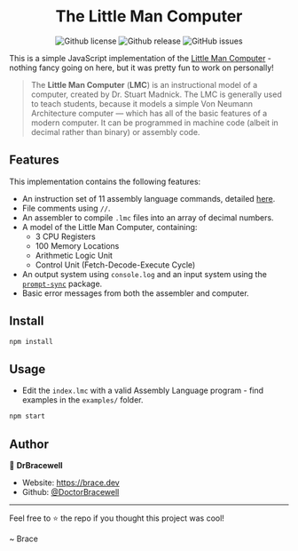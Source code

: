 <div align="center">
  
  <h1 align="center">The Little Man Computer</h1>
  <p>
    <img alt="Github license" src="https://img.shields.io/github/license/DoctorBracewell/lmc?style=for-the-badge">
    <img alt="Github release" src="https://img.shields.io/github/v/release/DoctorBracewell/lmc?style=for-the-badge" />
    <img alt="GitHub issues" src="https://img.shields.io/github/issues/DoctorBracewell/lmc?style=for-the-badge">
  </p>
</div>

This is a simple JavaScript implementation of the [Little Man Computer](https://en.wikipedia.org/wiki/Little_man_computer) - nothing fancy going on here, but it was pretty fun to work on personally!

> The **Little Man Computer** (**LMC**) is an instructional model of a computer, created by Dr. Stuart Madnick. The LMC is generally used to teach students, because it models a simple Von Neumann Architecture computer — which has all of the basic features of a modern computer. It can be programmed in machine code (albeit in decimal rather than binary) or assembly code.

## Features

This implementation contains the following features:

- An instruction set of 11 assembly language commands, detailed [here](https://en.wikipedia.org/wiki/Little_man_computer#Commands).
- File comments using `//`.
- An assembler to compile `.lmc` files into an array of decimal numbers.
- A model of the Little Man Computer, containing:
  - 3 CPU Registers
  - 100 Memory Locations
  - Arithmetic Logic Unit
  - Control Unit (Fetch-Decode-Execute Cycle)
- An output system using `console.log` and an input system using the [`prompt-sync`](https://www.npmjs.com/package/prompt-sync) package.
- Basic error messages from both the assembler and computer.

## Install

```sh
npm install
```

## Usage

- Edit the `index.lmc` with a valid Assembly Language program - find examples in the `examples/` folder.

```sh
npm start
```

## Author

👤 **DrBracewell**

- Website: https://brace.dev
- Github: [@DoctorBracewell](https://github.com/DoctorBracewell)

---

Feel free to ⭐️ the repo if you thought this project was cool!

~ Brace
